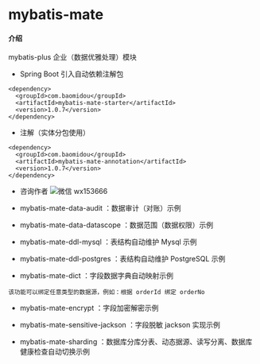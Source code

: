 # mybatis-mate

#### 介绍
mybatis-plus 企业（数据优雅处理）模块

- Spring Boot 引入自动依赖注解包

```
<dependency>
  <groupId>com.baomidou</groupId>
  <artifactId>mybatis-mate-starter</artifactId>
  <version>1.0.7</version>
</dependency>
```

- 注解（实体分包使用）

```
<dependency>
  <groupId>com.baomidou</groupId>
  <artifactId>mybatis-mate-annotation</artifactId>
  <version>1.0.7</version>
</dependency>
```

- 咨询作者
![微信 wx153666](https://images.gitee.com/uploads/images/2021/0505/184033_671944d5_12260.jpeg "QQ图片20210505184003.jpg")

- mybatis-mate-data-audit ：数据审计（对账）示例


- mybatis-mate-data-datascope ：数据范围（数据权限）示例


- mybatis-mate-ddl-mysql ：表结构自动维护 Mysql 示例


- mybatis-mate-ddl-postgres ：表结构自动维护 PostgreSQL 示例


- mybatis-mate-dict ：字段数据字典自动映射示例

`该功能可以绑定任意类型的数据源，例如：根据 orderId 绑定 orderNo`


- mybatis-mate-encrypt ：字段加密解密示例


- mybatis-mate-sensitive-jackson ：字段脱敏 jackson 实现示例


- mybatis-mate-sharding ：数据库分库分表、动态据源、读写分离、数据库健康检查自动切换示例

